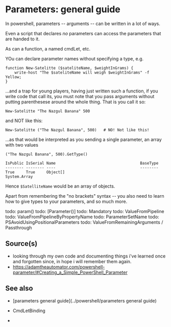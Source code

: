 # Parameters: general guide

In powershell, parameters -- arguments -- can be written in a lot of ways.

Even a script that declares *no* parameters can access the parameters that are handed to it.

As can a function, a named cmdLet, etc.

YOu can declare parameter names without specifying a type, e.g.

	function New-Satelitte ($sateliteName, $weightInGrams) {
		write-host "The $sateliteName will weigh $weightInGrams" -f Yellow;
	}

...and a trap for young players, having just written such a function, if you write code that call its, you must note that you pass arguments without putting parenthesese around the whole thing. That is you call it so:


	New-Satelitte "The Nazgul Banana" 500


and NOT like this:

	New-Satelitte ("The Nazgul Banana", 500)   # NO! Not like this!

...as that would be interpreted as you sending a single parameter, an array with two values


	("The Nazgul Banana", 500).GetType()

	IsPublic IsSerial Name                                     BaseType
	-------- -------- ----                                     --------
	True     True     Object[]                                 System.Array


Hence `$SatelliteName` would be an array of objects.


Apart from remembering the "no brackets" syntax -- you also need to learn how to give types to your parameters, and so much more.



todo: param()
todo: [Parameter()]
todo: Mandatory
todo: ValueFromPipeline
todo: ValueFromPipelineByPropertyName
todo: ParameterSetName
todo: PSAvoidUsingPositionalParameters
todo: ValueFromRemainingArguments / Passthrough



## Source(s)

- looking through my own code and documenting things i've learned once and forgotten since, in hope i will remember them again.
- https://adamtheautomator.com/powershell-parameter/#Creating_a_Simple_PowerShell_Parameter



## See also

- [parameters general guide](../powershell/parameters general guide)

- CmdLetBinding
- 